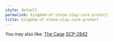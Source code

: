 ```yaml
---
style: default
permalink: kingdom-of-stone-slay-cure-protect
title: kingdom-of-stone-slay-cure-protect
---
```

You may also like:
[The Cage](http://scp-wiki.net/the-cage)
[SCP-2842](http://scp-wiki.net/scp-2842)
